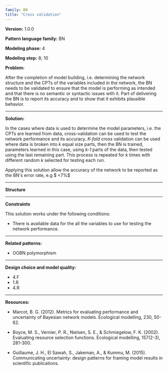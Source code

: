 ```yaml
--- 
family: BN
title: "Cross validation"
--- 
```

 
**Version:** 1.0.0

**Pattern language family:** BN

**Modeling phase:** 4

**Modeling step:** 8; 10

**Problem:**

After the completion of model building, i.e. determining the network
structure and the CPTs of the variables included in the network, the BN
needs to be validated to ensure that the model is performing as intended
and that there is no semantic or syntactic issues with it. Part of
delivering the BN is to report its accuracy and to show that it exhibits
plausible behavior.

***

**Solution:**

In the cases where data is used to determine the model parameters, i.e.
the CPTs are learned from data, cross-validation can be used to test the
network performance and its accuracy. *K-fold* cross validation can be
used where data is broken into *k* equal size parts, then the BN is
trained, parameters learned in this case, using *k-1* parts of the data,
then tested using the last remaining part. This process is repeated for
*k* times with different random *k* selected for testing each run.

Applying this solution allow the accuracy of the network to be reported as the BN's error rate, e.g $ <7\%$

***

**Structure**

***

**Constraints**

This solution works under the following conditions:

- There is available data for the all the variables to use for testing
    the network performance.

***

**Related patterns:**

- OOBN polymorphism

***

**Design choice and model quality:**

- 4.F
- 1.R
- 4.R

***

**Resources:**

- Marcot, B. G. (2012). Metrics for evaluating performance and uncertainty of Bayesian network models. Ecological modelling, 230, 50-62.

- Boyce, M. S., Vernier, P. R., Nielsen, S. E., & Schmiegelow, F. K. (2002). Evaluating resource selection functions. Ecological modelling, 157(2-3), 281-300.

- Guillaume, J. H., El Sawah, S., Jakeman, A., & Kummu, M. (2015). Communicating uncertainty: design patterns for framing model results in scientific publications.
